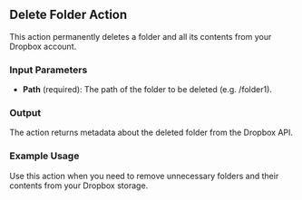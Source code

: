 ## Delete Folder Action

This action permanently deletes a folder and all its contents from your Dropbox account.

### Input Parameters

- **Path** (required): The path of the folder to be deleted (e.g. /folder1).

### Output

The action returns metadata about the deleted folder from the Dropbox API.

### Example Usage

Use this action when you need to remove unnecessary folders and their contents from your Dropbox storage.